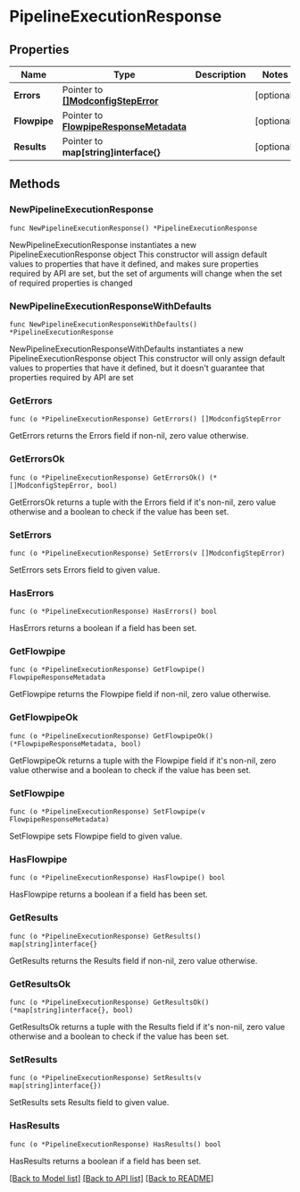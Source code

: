 # PipelineExecutionResponse

## Properties

Name | Type | Description | Notes
------------ | ------------- | ------------- | -------------
**Errors** | Pointer to [**[]ModconfigStepError**](ModconfigStepError.md) |  | [optional] 
**Flowpipe** | Pointer to [**FlowpipeResponseMetadata**](FlowpipeResponseMetadata.md) |  | [optional] 
**Results** | Pointer to **map[string]interface{}** |  | [optional] 

## Methods

### NewPipelineExecutionResponse

`func NewPipelineExecutionResponse() *PipelineExecutionResponse`

NewPipelineExecutionResponse instantiates a new PipelineExecutionResponse object
This constructor will assign default values to properties that have it defined,
and makes sure properties required by API are set, but the set of arguments
will change when the set of required properties is changed

### NewPipelineExecutionResponseWithDefaults

`func NewPipelineExecutionResponseWithDefaults() *PipelineExecutionResponse`

NewPipelineExecutionResponseWithDefaults instantiates a new PipelineExecutionResponse object
This constructor will only assign default values to properties that have it defined,
but it doesn't guarantee that properties required by API are set

### GetErrors

`func (o *PipelineExecutionResponse) GetErrors() []ModconfigStepError`

GetErrors returns the Errors field if non-nil, zero value otherwise.

### GetErrorsOk

`func (o *PipelineExecutionResponse) GetErrorsOk() (*[]ModconfigStepError, bool)`

GetErrorsOk returns a tuple with the Errors field if it's non-nil, zero value otherwise
and a boolean to check if the value has been set.

### SetErrors

`func (o *PipelineExecutionResponse) SetErrors(v []ModconfigStepError)`

SetErrors sets Errors field to given value.

### HasErrors

`func (o *PipelineExecutionResponse) HasErrors() bool`

HasErrors returns a boolean if a field has been set.

### GetFlowpipe

`func (o *PipelineExecutionResponse) GetFlowpipe() FlowpipeResponseMetadata`

GetFlowpipe returns the Flowpipe field if non-nil, zero value otherwise.

### GetFlowpipeOk

`func (o *PipelineExecutionResponse) GetFlowpipeOk() (*FlowpipeResponseMetadata, bool)`

GetFlowpipeOk returns a tuple with the Flowpipe field if it's non-nil, zero value otherwise
and a boolean to check if the value has been set.

### SetFlowpipe

`func (o *PipelineExecutionResponse) SetFlowpipe(v FlowpipeResponseMetadata)`

SetFlowpipe sets Flowpipe field to given value.

### HasFlowpipe

`func (o *PipelineExecutionResponse) HasFlowpipe() bool`

HasFlowpipe returns a boolean if a field has been set.

### GetResults

`func (o *PipelineExecutionResponse) GetResults() map[string]interface{}`

GetResults returns the Results field if non-nil, zero value otherwise.

### GetResultsOk

`func (o *PipelineExecutionResponse) GetResultsOk() (*map[string]interface{}, bool)`

GetResultsOk returns a tuple with the Results field if it's non-nil, zero value otherwise
and a boolean to check if the value has been set.

### SetResults

`func (o *PipelineExecutionResponse) SetResults(v map[string]interface{})`

SetResults sets Results field to given value.

### HasResults

`func (o *PipelineExecutionResponse) HasResults() bool`

HasResults returns a boolean if a field has been set.


[[Back to Model list]](../README.md#documentation-for-models) [[Back to API list]](../README.md#documentation-for-api-endpoints) [[Back to README]](../README.md)



